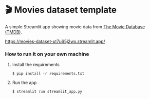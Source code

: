 # 🎬 Movies dataset template

A simple Streamlit app showing movie data from [The Movie Database (TMDB)](https://www.kaggle.com/datasets/tmdb/tmdb-movie-metadata). 

https://movies-dataset-ut7u65j2wx.streamlit.app/

### How to run it on your own machine

1. Install the requirements

   ```
   $ pip install -r requirements.txt
   ```

2. Run the app

   ```
   $ streamlit run streamlit_app.py
   ```
